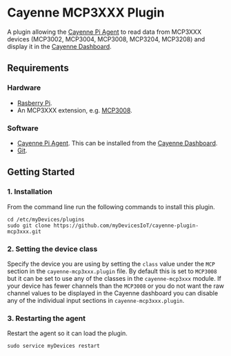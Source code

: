 # Cayenne MCP3XXX Plugin
A plugin allowing the [Cayenne Pi Agent](https://github.com/myDevicesIoT/Cayenne-Agent) to read data from MCP3XXX devices (MCP3002, MCP3004, MCP3008, MCP3204, MCP3208) and display it in the [Cayenne Dashboard](https://cayenne.mydevices.com).

## Requirements
### Hardware
* [Rasberry Pi](https://www.raspberrypi.org).
* An MCP3XXX extension, e.g. [MCP3008](https://www.adafruit.com/product/856).

### Software
* [Cayenne Pi Agent](https://github.com/myDevicesIoT/Cayenne-Agent). This can be installed from the [Cayenne Dashboard](https://cayenne.mydevices.com).
* [Git](https://git-scm.com/).

## Getting Started

### 1. Installation

   From the command line run the following commands to install this plugin.
   ```
   cd /etc/myDevices/plugins
   sudo git clone https://github.com/myDevicesIoT/cayenne-plugin-mcp3xxx.git
   ```

### 2. Setting the device class

   Specify the device you are using by setting the `class` value under the `MCP` section in the `cayenne-mcp3xxx.plugin` file.
   By default this is set to `MCP3008` but it can be set to use any of the classes in the `cayenne-mcp3xxx` module. If your 
   device has fewer channels than the `MCP3008` or you do not want the raw channel values to be displayed in the Cayenne 
   dashboard you can disable any of the individual input sections in `cayenne-mcp3xxx.plugin`.

### 3. Restarting the agent

   Restart the agent so it can load the plugin.
   ```
   sudo service myDevices restart
   ```
